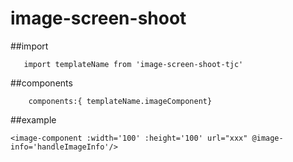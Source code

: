# image-screen-shoot

##import
```angular2
   import templateName from 'image-screen-shoot-tjc'
```
##components
```angular2
    components:{ templateName.imageComponent}
```
##example
```angular2
<image-component :width='100' :height='100' url="xxx" @image-info='handleImageInfo'/>
```



